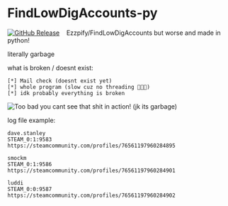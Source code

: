 # FindLowDigAccounts-py

[![GitHub Release](https://img.shields.io/github/v/release/olexon/FindLowDigAccounts-py?color=lg)](https://github.com/olexon/FindLowDigAccounts-py/releases/latest)
&nbsp;&nbsp;&nbsp;Ezzpify/FindLowDigAccounts but worse and made in python!

literally garbage

what is broken / doesnt exist:
```
[*] Mail check (doesnt exist yet)
[*] whole program (slow cuz no threading 🥵🥵🥵)
[*] idk probably everything is broken
```

![Too bad you cant see that shit in action! (jk its garbage)](https://cdn.discordapp.com/attachments/789473358923825172/997698282048458773/unknown.png)

log file example:
```
dave.stanley
STEAM_0:1:9583
https://steamcommunity.com/profiles/76561197960284895

smockm
STEAM_0:1:9586
https://steamcommunity.com/profiles/76561197960284901

luddi
STEAM_0:0:9587
https://steamcommunity.com/profiles/76561197960284902
```
